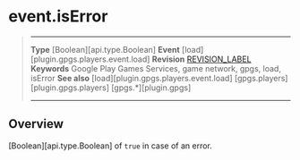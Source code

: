# event.isError

> --------------------- ------------------------------------------------------------------------------------------
> __Type__              [Boolean][api.type.Boolean]
> __Event__             [load][plugin.gpgs.players.event.load]
> __Revision__          [REVISION_LABEL](REVISION_URL)
> __Keywords__          Google Play Games Services, game network, gpgs, load, isError
> __See also__          [load][plugin.gpgs.players.event.load]
>						[gpgs.players][plugin.gpgs.players]
>                       [gpgs.*][plugin.gpgs]
> --------------------- ------------------------------------------------------------------------------------------

## Overview

[Boolean][api.type.Boolean] of `true` in case of an error.